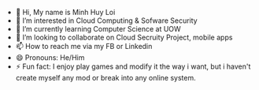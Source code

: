 - 👋 Hi, My name is Minh Huy Loi
- 👀 I’m interested in Cloud Computing & Sofware Security
- 🌱 I’m currently learning Computer Science at UOW
- 💞️ I’m looking to collaborate on Cloud Secruity Project, mobile apps 
- 📫 How to reach me via my FB or Linkedin
- 😄 Pronouns: He/Him
- ⚡ Fun fact: I enjoy play games and modify it the way i want, but i haven't create myself any mod or break into any online system.
